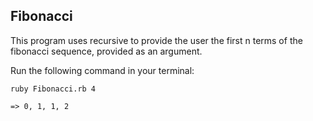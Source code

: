 ## Fibonacci

This program uses recursive to provide the user the first n terms of the fibonacci sequence, provided as an argument.

Run the following command in your terminal:

```
ruby Fibonacci.rb 4

=> 0, 1, 1, 2

```
